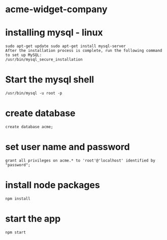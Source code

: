 # acme-widget-company

# installing mysql - linux
	sudo apt-get update sudo apt-get install mysql-server
	After the installation process is complete, run the following command to set up MySQL:
	/usr/bin/mysql_secure_installation

# Start the mysql shell
	/usr/bin/mysql -u root -p

# create database
	create database acme;

# set user name and password
	grant all privileges on acme.* to 'root'@'localhost' identified by "password";

# install node packages
	npm install

# start the app
	npm start